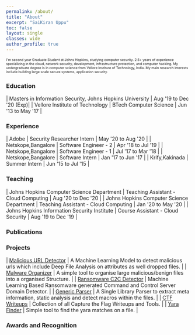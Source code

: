 ```yaml
---
permalink: /about/
title: "About"
excerpt: "SaiKiran Uppu"
toc: false
layout: single
classes: wide
author_profile: true
---
```


<p style="font-size: 0.65em;">
I'm second year Graduate Student at Johns Hopkins, studying computer security. 2.5+ years of experience specializing in the cloud, network security, development, infrastructure protection, and computer hacking. My undergraduate degree is in computer science from Vellore Institure of Technology, India. My main research interests include building large scale secure systems, application security.
</p>

### Education

| Masters in Information Security, Johns Hopkins University | Aug '19 to Dec '20 (Exp)|
| Vellore Institute of Technology | BTech Computer Science | Jun '13 to May '17 |


### Experience


| Adobe | Security Researcher Intern | May '20 to Aug '20 |
| Netskope,Bangalore | Software Engineer - 2 | Apr '18 to Jul '19 |
| Netskope,Bangalore | Software Engineer - 1 | Jul '17 to Mar '18 |
| Netskope,Bangalore | Software Intern | Jan '17 to Jun '17 |
| Krify,Kakinada | Summer Intern | Jun '15 to Jul '15 |

### Teaching



| Johns Hopkins Computer Science Department | Teaching Assistant - Cloud Computing | Aug '20 to Dec '20 | 
| Johns Hopkins Computer Science Department | Teaching Assistant - Cloud Computing | Jan '20 to May '20 | 
| Johns Hopkins Information Security Institute | Course Assistant - Cloud Security | Aug '19 to Dec '19 |

### Publications

### Projects

| [Malicious URL Detector](https://github.com/uppusaikiran/Malicious-URL-Detector) | A Machine Learning Model to detect malicious urls which include Deep File Analysis on attributes as well dropped files. |
| [Malware Organizer](https://github.com/uppusaikiran/malware-organiser) | A simple tool to organise large malicious/benign files into a organised Structure. |
| [Ransomware C2C Detector](https://github.com/uppusaikiran/ransom_c2c_detector) | Machine Learning Based Ransomware generated Command and Control Server Domain Detector. |
| [Generic Parser](https://github.com/uppusaikiran/generic-parser) | A Single Library Parser to extract meta information, static analysis and detect macros within the files. |
| [CTF Writeups](https://github.com/uppusaikiran/CTFWriteups) | Collection of all Capture the Flag Writeups and Tools. |
| [Yara Finder](https://github.com/uppusaikiran/yara-finder) | Simple tool to find the yara matches on a file. |

### Awards and Recognition

